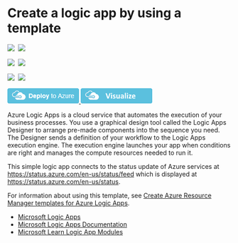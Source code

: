 # Create a logic app by using a template

<IMG SRC="https://azurequickstartsservice.blob.core.windows.net/badges/101-logic-app-create/PublicLastTestDate.svg" />&nbsp;
<IMG SRC="https://azurequickstartsservice.blob.core.windows.net/badges/101-logic-app-create/PublicDeployment.svg" />&nbsp;

<IMG SRC="https://azurequickstartsservice.blob.core.windows.net/badges/101-logic-app-create/FairfaxLastTestDate.svg" />&nbsp;
<IMG SRC="https://azurequickstartsservice.blob.core.windows.net/badges/101-logic-app-create/FairfaxDeployment.svg" />&nbsp;

<IMG SRC="https://azurequickstartsservice.blob.core.windows.net/badges/101-logic-app-create/BestPracticeResult.svg" />&nbsp;
<IMG SRC="https://azurequickstartsservice.blob.core.windows.net/badges/101-logic-app-create/CredScanResult.svg" />&nbsp;

<a href="https://portal.azure.com/#create/Microsoft.Template/uri/https%3A%2F%2Fraw.githubusercontent.com%2Fazure%2Fazure-quickstart-templates%2Fmaster%2F101-logic-app-create%2Fazuredeploy.json" target="_blank">
    <img src="https://raw.githubusercontent.com/Azure/azure-quickstart-templates/master/1-CONTRIBUTION-GUIDE/images/deploytoazure.png"/>
</a>
<a href="http://armviz.io/#/?load=https%3A%2F%2Fraw.githubusercontent.com%2FAzure%2Fazure-quickstart-templates%2Fmaster%2F101-logic-app-create%2Fazuredeploy.json" target="_blank">
    <img src="https://raw.githubusercontent.com/Azure/azure-quickstart-templates/master/1-CONTRIBUTION-GUIDE/images/visualizebutton.png"/>
</a>

Azure Logic Apps is a cloud service that automates the execution of your business processes. You use a graphical design tool called the Logic Apps Designer to arrange pre-made components into the sequence you need. The Designer sends a definition of your workflow to the Logic Apps execution engine. The execution engine launches your app when conditions are right and manages the compute resources needed to run it.

This simple logic app connects to the status update of Azure services at https://status.azure.com/en-us/status/feed which is displayed at https://status.azure.com/en-us/status.

For information about using this template, see [Create Azure Resource Manager templates for Azure Logic Apps](https://docs.microsoft.com/azure/logic-apps/logic-apps-create-deploy-template).

- [Microsoft Logic Apps](https://azure.microsoft.com/services/logic-apps/)
- [Microsoft Logic Apps Documentation](https://docs.microsoft.com/azure/logic-apps/)
- [Microsoft Learn Logic App Modules](https://docs.microsoft.com/learn/browse/?term=logic%20app)
